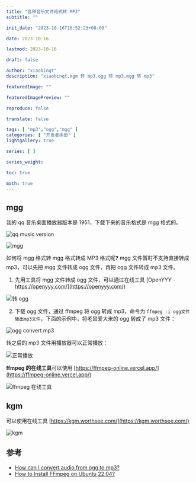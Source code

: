 ```yaml
---
title: "各种音乐文件格式转 MP3"
subtitle: ""

init_date: "2023-10-16T16:52:23+08:00"

date: 2023-10-16

lastmod: 2023-10-16

draft: false

author: "xiaobinqt"
description: "xiaobinqt,kgm 转 mp3,ogg 转 mp3,mgg 转 mp3"

featuredImage: ""

featuredImagePreview: ""

reproduce: false

translate: false

tags: [ "mp3","ogg","mgg" ]
categories: [ "开发者手册" ]
lightgallery: true

series: [ ]

series_weight:

toc: true

math: true
---
```


<!-- author： xiaobinqt -->
<!-- email： xiaobinqt@163.com -->
<!-- https://xiaobinqt.github.io -->
<!-- https://www.xiaobinqt.cn -->

## mgg

我的 qq 音乐桌面播放器版本是 1951，下载下来的音乐格式是 mgg 格式的。

![](https://cdn.xiaobinqt.cn/xiaobinqt.io/20231016/256c0eddcd2e4f76a4e0f6215dd9455d.png?imageView2/0/q/75|watermark/2/text/eGlhb2JpbnF0/font/dmlqYXlh/fontsize/1000/fill/IzVDNUI1Qg==/dissolve/52/gravity/SouthEast/dx/15/dy/15 'qq music version')

![](https://cdn.xiaobinqt.cn/xiaobinqt.io/20231016/943f3b65ff8d4590b0796a8d9195435c.png?imageView2/0/q/75|watermark/2/text/eGlhb2JpbnF0/font/dmlqYXlh/fontsize/1000/fill/IzVDNUI1Qg==/dissolve/52/gravity/SouthEast/dx/15/dy/15 'mgg')

如何将 mgg 格式转 mgg 格式转成 MP3 格式呢:question: mgg 文件暂时不支持直接转成 mp3，可以先把 mgg 文件转成 ogg 文件，再把 ogg 文件转成 mp3 文件。

1. 先用工具将 mgg 文件转成 ogg 文件，可以通过在线工具 [OpenYYY - https://openyyy.com/](https://openyyy.com/)

![](https://cdn.xiaobinqt.cn/xiaobinqt.io/20231016/4933322bfc504a7e82574c67472f533d.png?imageView2/0/q/75|watermark/2/text/eGlhb2JpbnF0/font/dmlqYXlh/fontsize/1000/fill/IzVDNUI1Qg==/dissolve/52/gravity/SouthEast/dx/15/dy/15 '转 ogg')

2. 下载 ogg 文件，通过 ffmpeg 将 ogg 转成 mp3，命令为 `ffmpeg -i ogg文件 输出mp3文件`，下面的示例中，将老鼠爱大米的 ogg 转成了 mp3 文件：

![](https://cdn.xiaobinqt.cn/xiaobinqt.io/20231016/587e2afcba774a5cba89c2d302568ef4.png?imageView2/0/q/75|watermark/2/text/eGlhb2JpbnF0/font/dmlqYXlh/fontsize/1000/fill/IzVDNUI1Qg==/dissolve/52/gravity/SouthEast/dx/15/dy/15 'ogg convert mp3')

转之后的 mp3 文件用播放器可以正常播放：

![](https://cdn.xiaobinqt.cn/xiaobinqt.io/20231016/004eaea8e54d47318ada684c393edf8c.png?imageView2/0/q/75|watermark/2/text/eGlhb2JpbnF0/font/dmlqYXlh/fontsize/1000/fill/IzVDNUI1Qg==/dissolve/52/gravity/SouthEast/dx/15/dy/15 '正常播放')

**ffmpeg 的在线工具**可以使用 [https://ffmpeg-online.vercel.app/](https://ffmpeg-online.vercel.app/)

![](https://cdn.xiaobinqt.cn/xiaobinqt.io/20231016/388e4e1179d9419393db7cf133dcb450.png?imageView2/0/q/75|watermark/2/text/eGlhb2JpbnF0/font/dmlqYXlh/fontsize/1000/fill/IzVDNUI1Qg==/dissolve/52/gravity/SouthEast/dx/15/dy/15 'ffmpeg 在线工具')

## kgm

可以使用在线工具 [https://kgm.worthsee.com/](https://kgm.worthsee.com/)

![](https://cdn.xiaobinqt.cn/xiaobinqt.io/20231018/8ba18c7c22ef41ff8e2b3c52ccad0dd5.png?imageView2/0/q/75|watermark/2/text/eGlhb2JpbnF0/font/dmlqYXlh/fontsize/1000/fill/IzVDNUI1Qg==/dissolve/52/gravity/SouthEast/dx/15/dy/15 'kgm')

## 参考

+ [How can I convert audio from ogg to mp3?](https://askubuntu.com/questions/442997/how-can-i-convert-audio-from-ogg-to-mp3)
+ [How to Install FFmpeg on Ubuntu 22.04?](https://linuxhint.com/install-ffmpeg-ubuntu22-04/)
